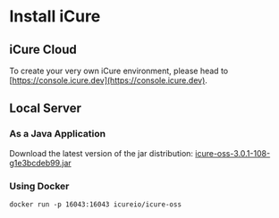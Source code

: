 # Install iCure

## iCure Cloud

To create your very own iCure environment, please head to [https://console.icure.dev](https://console.icure.dev).

## Local Server

### As a Java Application

Download the latest version of the jar distribution: [icure-oss-3.0.1-108-g1e3bcdeb99.jar](https://maven.taktik.be/repository/releases/org/taktik/icure/icure-oss/release-oss-kraken-3.0.1-108-g1e3bcdeb99/icure-oss-release-oss-kraken-3.0.1-108-g1e3bcdeb99.jar)



### Using Docker

```
docker run -p 16043:16043 icureio/icure-oss
```
